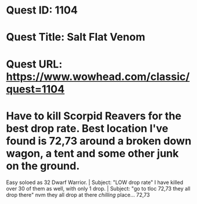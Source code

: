 # Quest ID: 1104
# Quest Title: Salt Flat Venom
# Quest URL: https://www.wowhead.com/classic/quest=1104
# Have to kill Scorpid Reavers for the best drop rate. Best location I've found is 72,73 around a broken down wagon, a tent and some other junk on the ground.

Easy soloed as 32 Dwarf Warrior. | Subject: "LOW drop rate"
I have killed over 30 of them as well, with only 1 drop. | Subject: "go to tloc 72,73 they all drop there"
nvm they all drop at there *chilling* place... 72,73